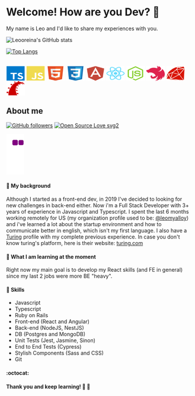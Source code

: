 # Welcome! How are you Dev? 👋

My name is Leo and I'd like to share my experiences with you.

![Leooreina's GitHub stats](https://github-readme-stats.vercel.app/api?username=leooreina&show_icons=true&bg_color=00000000)

[![Top Langs](https://github-readme-stats.vercel.app/api/top-langs/?username=leooreina&layout=compact)](https://github.com/anuraghazra/github-readme-stats)
  
<div style="display: inline_block"><br>
  <span>
    <img align="center" alt="Leo-TS" height="40" width="50" src="https://raw.githubusercontent.com/devicons/devicon/master/icons/typescript/typescript-plain.svg">
    <img align="center" alt="Leo-JS" height="40" width="50" src="https://raw.githubusercontent.com/devicons/devicon/master/icons/javascript/javascript-plain.svg">
    <img align="center" alt="Leo-HTML" height="40" width="50" src="https://raw.githubusercontent.com/devicons/devicon/master/icons/html5/html5-original.svg">
    <img align="center" alt="Leo-CSS" height="40" width="50" src="https://raw.githubusercontent.com/devicons/devicon/master/icons/css3/css3-original.svg">
  </span>
  <span>
    <img align="center" alt="Leo-Angular" height="40" width="50" src="https://raw.githubusercontent.com/devicons/devicon/master/icons/angularjs/angularjs-plain.svg">
    <img align="center" alt="Leo-React" height="40" width="50" src="https://raw.githubusercontent.com/devicons/devicon/master/icons/react/react-original.svg">
    <img align="center" alt="Leo-Node" height="40" width="50" src="https://raw.githubusercontent.com/devicons/devicon/master/icons/nodejs/nodejs-plain.svg">
    <img align="center" alt="Leo-Nest" height="40" width="50" src="https://raw.githubusercontent.com/devicons/devicon/master/icons/nestjs/nestjs-plain.svg">
    <img align="center" alt="Leo-Ruby" height="40" width="50" src="https://raw.githubusercontent.com/devicons/devicon/master/icons/ruby/ruby-plain.svg">
    <img align="center" alt="Leo-Rails" height="40" width="50" src="https://raw.githubusercontent.com/devicons/devicon/master/icons/rails/rails-plain.svg">
  </span>
</div>

## About me

[![GitHub followers](https://img.shields.io/github/followers/leooreina?label=Followers&style=social)](https://github.com/Naereen?tab=followers)  [![Open Source Love svg2](https://badges.frapsoft.com/os/v2/open-source.svg?v=103)](https://github.com/ellerbrock/open-source-badges/)   

![Snake animation](https://github.com/leooreina/leooreina/blob/output/github-contribution-grid-snake.gif)


#### :satellite: My background

Although I started as a front-end dev, in 2019 I've decided to looking for new challenges in back-end either.
Now i'm a Full Stack Developer with 3+ years of experience in Javascript and Typescript. I spent the last 6 months working remotely for US (my organization profile used to be: [@leomyalloy](https://github.com/leomyalloy)) and i've learned a lot about the startup environment and how to communicate better in english, which isn't my first language.
I also have a [Turing](https://matching.turing.com/developer-resume/cbc42dccb1cd395335e6f670df57ea329813a0360148b0) profile with my complete previous experience. In case you don't know turing's platform, here is their website: [turing.com](https://www.turing.com/)

#### 🌱 What I am learning at the moment

Right now my main goal is to develop my React skills (and FE in general) since my last 2 jobs were more BE "heavy".

#### :dart: Skills

* Javascript
* Typescript
* Ruby on Rails
* Front-end (React and Angular)
* Back-end (NodeJS, NestJS)
* DB (Postgres and MongoDB)
* Unit Tests (Jest, Jasmine, Sinon)
* End to End Tests (Cypress)
* Stylish Components (Sass and CSS)
* Git

#### :octocat: 

#### Thank you and keep learning! :beers: :rocket:
